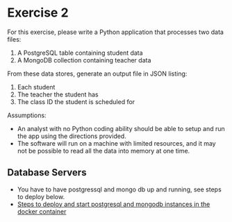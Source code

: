 # Exercise 2  

For this exercise, please write a Python application that processes two data files:

1. A PostgreSQL table containing student data
2. A MongoDB collection containing teacher data

From these data stores, generate an output file in JSON listing:

1. Each student
2. The teacher the student has
3. The class ID the student is scheduled for

Assumptions:
* An analyst with no Python coding ability should be able to setup and run the 
app using the directions provided.
* The software will run on a machine with limited resources, and it may not be 
possible to read all the data into memory at one time.
  
## Database Servers
* You have to have postgressql and mongo db up and running, see steps to deploy below.
* [Steps to deploy and start postgresql and mongodb instances in the docker container](../../database/README.md)